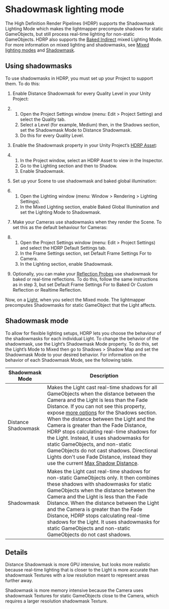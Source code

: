 # Shadowmask lighting mode

The High Definition Render Pipelines (HDRP) supports the Shadowmask Lighting Mode which makes the lightmapper precompute shadows for static GameObjects, but still process real-time lighting for non-static GameObjects. HDRP also supports the [Baked Indirect](https://docs.unity3d.com/Manual/LightMode-Mixed-BakedIndirect.html) mixed Lighting Mode. For more information on mixed lighting and shadowmasks, see [Mixed lighting modes](https://docs.unity3d.com/Manual/LightMode-Mixed.html) and [Shadowmask](https://docs.unity3d.com/Manual/LightMode-Mixed-ShadowmaskMode.html).

## Using shadowmasks

To use shadowmasks in HDRP, you must set up your Project to support them. To do this:

1. Enable Distance Shadowmask for every Quality Level in your Unity Project:

2. 1. Open the Project Settings window (menu: Edit > Project Setting) and select the Quality tab.
   2. Select a Level (for example, Medium) then, in the Shadows section, set the Shadowmask Mode to Distance Shadowmask.
   3. Do this for every Quality Level.

3. Enable the Shadowmask property in your Unity Project’s [HDRP Asset](HDRP-Asset.html):

4. 1. In the Project window, select an HDRP Asset to view in the Inspector.
   2. Go to the Lighting section and then to Shadow.
   3. Enable Shadowmask.

5. Set up your Scene to use shadowmask and baked global illumination:

6. 1. Open the Lighting window (menu: Window > Rendering > Lighting Settings).
   2. In the Mixed Lighting section, enable Baked Global Illumination and set the Lighting Mode to Shadowmask.

7. Make your Cameras use shadowmasks when they render the Scene. To set this as the default behaviour for Cameras:

8. 1. Open the Project Settings window (menu: Edit > Project Settings) and select the HDRP Default Settings tab.
   2. In the Frame Settings section, set Default Frame Settings For to Camera.
   3. In the Lighting section, enable Shadowmask.

9. Optionally, you can make your [Reflection Probes](Reflection-Probes-Intro.html) use shadowmask for baked or real-time reflections. To do this, follow the same instructions as in step 3, but set Default Frame Settings For to Baked Or Custom Reflection or Realtime Reflection.

Now, on a [Light](Light-Component.html), when you select the Mixed mode. The lightmapper precomputes Shadowmasks for static GameObject that the Light affects.

## Shadowmask mode

To allow for flexible lighting setups, HDRP lets you choose the behaviour of the shadowmasks for each individual Light. To change the behavior of the shadowmask, use the Light’s Shadowmask Mode property. To do this, set the Light’s Mode to Mixed then go to Shadows > Shadow Map and set the Shadowmask Mode to your desired behavior. For information on the behavior of each Shadowmask Mode, see the following table.

| Shadowmask Mode     | Description                                                  |
| ------------------- | ------------------------------------------------------------ |
| Distance Shadowmask | Makes the Light cast real-time shadows for all GameObjects when the distance between the Camera and the Light is less than the Fade Distance. If you can not see this property, expose [more options](More-Options.html) for the Shadows section. When the distance between the Light and the Camera is greater than the Fade Distance, HDRP stops calculating real-time shadows for the Light. Instead, it uses shadowmasks for static GameObjects, and non-static GameObjects do not cast shadows. Directional Lights don't use Fade Distance, instead they use the current [Max Shadow Distance](Override-Shadows.html). |
| Shadowmask          | Makes the Light cast real-time shadows for non-static GameObjects only. It then combines these shadows with shadowmasks for static GameObjects when the distance between the Camera and the Light is less than the Fade Distance. When the distance between the Light and the Camera is greater than the Fade Distance, HDRP stops calculating real-time shadows for the Light. It uses shadowmasks for static GameObjects and non-static GameObjects do not cast shadows. |

## Details

Distance Shadowmask is more GPU intensive, but looks more realistic because real-time lighting that is closer to the Light is more accurate than shadowmask Textures with a low resolution meant to represent areas further away.

Shadowmask is more memory intensive because the Camera uses shadowmask Textures for static GameObjects close to the Camera, which requires a larger resolution shadowmask Texture.